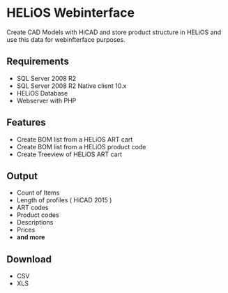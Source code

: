 # HELiOS Webinterface

Create CAD Models with HiCAD and store product structure in HELiOS and use this data for webinfterface purposes.



## Requirements 
* SQL Server 2008 R2
* SQL Server 2008 R2 Native client 10.x
* HELiOS Database
* Webserver with PHP

## Features
* Create BOM list from a HELiOS ART cart
* Create BOM list from a HELiOS product code
* Create Treeview of HELiOS ART cart

## Output
* Count of Items
* Length of profiles ( HiCAD 2015 )
* ART codes
* Product codes
* Descriptions
* Prices
* **and more**

## Download
* CSV
* XLS
